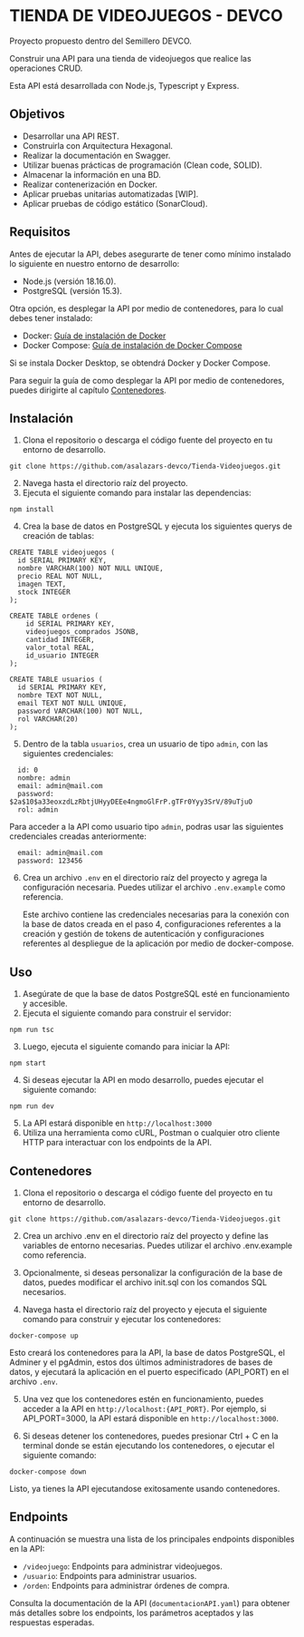 # TIENDA DE VIDEOJUEGOS - DEVCO

Proyecto propuesto dentro del Semillero DEVCO.

Construir una API para una tienda de videojuegos que realice las operaciones CRUD.

Esta API está desarrollada con Node.js, Typescript y Express.

## Objetivos

<ul>
    <li> Desarrollar una API REST. </li>
    <li> Construirla con Arquitectura Hexagonal. </li>
    <li> Realizar la documentación en Swagger. </li>
    <li> Utilizar buenas prácticas de programación (Clean code, SOLID). </li>
    <li> Almacenar la información en una BD. </li>
    <li> Realizar contenerización en Docker. </li>
    <li> Aplicar pruebas unitarias automatizadas [WIP]. </li>
    <li> Aplicar pruebas de código estático (SonarCloud). </li>
</ul>

## Requisitos

Antes de ejecutar la API, debes asegurarte de tener como mínimo instalado lo siguiente en nuestro entorno de desarrollo:

-   Node.js (versión 18.16.0).
-   PostgreSQL (versión 15.3).

Otra opción, es desplegar la API por medio de contenedores, para lo cual debes tener instalado:

-   Docker: [Guía de instalación de Docker](https://docs.docker.com/get-docker/)
-   Docker Compose: [Guía de instalación de Docker Compose](https://docs.docker.com/compose/install/)

Si se instala Docker Desktop, se obtendrá Docker y Docker Compose.

Para seguir la guía de como desplegar la API por medio de contenedores, puedes dirigirte al capítulo [Contenedores](#contenedores).

## Instalación

1.  Clona el repositorio o descarga el código fuente del proyecto en tu entorno de desarrollo.

```
git clone https://github.com/asalazars-devco/Tienda-Videojuegos.git
```

2.  Navega hasta el directorio raíz del proyecto.
3.  Ejecuta el siguiente comando para instalar las dependencias:

```
npm install
```

4.  Crea la base de datos en PostgreSQL y ejecuta los siguientes querys de creación de tablas:

```
CREATE TABLE videojuegos (
  id SERIAL PRIMARY KEY,
  nombre VARCHAR(100) NOT NULL UNIQUE,
  precio REAL NOT NULL,
  imagen TEXT,
  stock INTEGER
);

CREATE TABLE ordenes (
	id SERIAL PRIMARY KEY,
	videojuegos_comprados JSONB,
	cantidad INTEGER,
	valor_total REAL,
	id_usuario INTEGER
);

CREATE TABLE usuarios (
  id SERIAL PRIMARY KEY,
  nombre TEXT NOT NULL,
  email TEXT NOT NULL UNIQUE,
  password VARCHAR(100) NOT NULL,
  rol VARCHAR(20)
);
```

5.  Dentro de la tabla `usuarios`, crea un usuario de tipo `admin`, con las siguientes credenciales:

```
  id: 0
  nombre: admin
  email: admin@mail.com
  password: $2a$10$a33eoxzdLzRbtjUHyyDEEe4ngmoGlFrP.gTFr0Yyy3SrV/89uTjuO
  rol: admin
```

Para acceder a la API como usuario tipo `admin`, podras usar las siguientes credenciales creadas anteriormente:

```
  email: admin@mail.com
  password: 123456
```

6.  Crea un archivo `.env` en el directorio raíz del proyecto y agrega la configuración necesaria. Puedes utilizar el archivo `.env.example` como referencia.

    Este archivo contiene las credenciales necesarias para la conexión con la base de datos creada en el paso 4, configuraciones referentes a la creación y gestión de tokens de autenticación y configuraciones referentes al despliegue de la aplicación por medio de docker-compose.

## Uso

1.  Asegúrate de que la base de datos PostgreSQL esté en funcionamiento y accesible.
2.  Ejecuta el siguiente comando para construir el servidor:

```
npm run tsc
```

3.  Luego, ejecuta el siguiente comando para iniciar la API:

```
npm start
```

4.  Si deseas ejecutar la API en modo desarrollo, puedes ejecutar el siguiente comando:

```
npm run dev
```

5.  La API estará disponible en `http://localhost:3000`
6.  Utiliza una herramienta como cURL, Postman o cualquier otro cliente HTTP para interactuar con los endpoints de la API.

## Contenedores

1.  Clona el repositorio o descarga el código fuente del proyecto en tu entorno de desarrollo.

```
git clone https://github.com/asalazars-devco/Tienda-Videojuegos.git
```

2. Crea un archivo .env en el directorio raíz del proyecto y define las variables de entorno necesarias. Puedes utilizar el archivo .env.example como referencia.

3. Opcionalmente, si deseas personalizar la configuración de la base de datos, puedes modificar el archivo init.sql con los comandos SQL necesarios.

4. Navega hasta el directorio raíz del proyecto y ejecuta el siguiente comando para construir y ejecutar los contenedores:

```
docker-compose up
```

Esto creará los contenedores para la API, la base de datos PostgreSQL, el Adminer y el pgAdmin, estos dos últimos administradores de bases de datos, y ejecutará la aplicación en el puerto especificado (API_PORT) en el archivo `.env`.

5. Una vez que los contenedores estén en funcionamiento, puedes acceder a la API en `http://localhost:{API_PORT}`. Por ejemplo, si API_PORT=3000, la API estará disponible en `http://localhost:3000`.

6. Si deseas detener los contenedores, puedes presionar Ctrl + C en la terminal donde se están ejecutando los contenedores, o ejecutar el siguiente comando:

```
docker-compose down
```

Listo, ya tienes la API ejecutandose exitosamente usando contenedores.

## Endpoints

A continuación se muestra una lista de los principales endpoints disponibles en la API:

-   `/videojuego`: Endpoints para administrar videojuegos.
-   `/usuario`: Endpoints para administrar usuarios.
-   `/orden`: Endpoints para administrar órdenes de compra.

Consulta la documentación de la API (`documentacionAPI.yaml`) para obtener más detalles sobre los endpoints, los parámetros aceptados y las respuestas esperadas.
